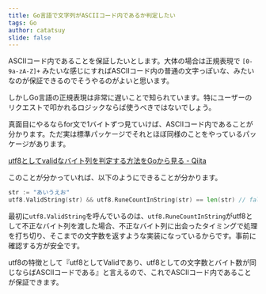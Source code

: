 ```yaml
---
title: Go言語で文字列がASCIIコード内であるか判定したい
tags: Go
author: catatsuy
slide: false
---
```

ASCIIコード内であることを保証したいとします。大体の場合は正規表現で `[0-9a-zA-Z]+` みたいな感じにすればASCIIコード内の普通の文字っぽいな、みたいなのが保証できるのでそうやるのがよいと思います。

しかしGo言語の正規表現は非常に遅いことで知られています。特にユーザーのリクエストで叩かれるロジックならば使うべきではないでしょう。

真面目にやるならfor文で1バイトずつ見ていけば、ASCIIコード内であることが分かります。ただ実は標準パッケージでそれとほぼ同様のことをやっているパッケージがあります。

[utf8としてvalidなバイト列を判定する方法をGoから見る - Qiita](https://qiita.com/catatsuy/items/bccc2c76be501e98382a)

このことが分かっていれば、以下のようにできることが分かります。

``` go
str := "あいうえお"
utf8.ValidString(str) && utf8.RuneCountInString(str) == len(str) // false
```

最初に`utf8.ValidString`を呼んでいるのは、`utf8.RuneCountInString`がutf8として不正なバイト列を渡した場合、不正なバイト列に出会ったタイミングで処理を打ち切り、そこまでの文字数を返すような実装になっているからです。事前に確認する方が安全です。

utf8の特徴として『utf8としてValidであり、utf8としての文字数とバイト数が同じならばASCIIコードである』と言えるので、これでASCIIコード内であることが保証できます。

